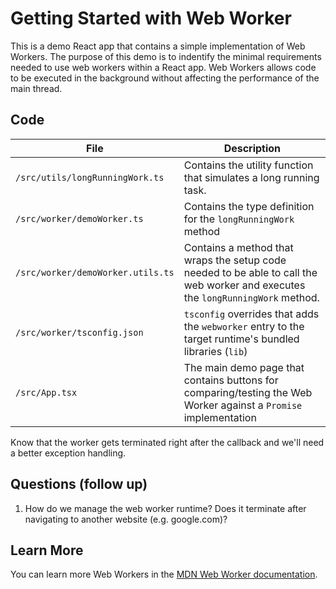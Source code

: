 # Getting Started with Web Worker

This is a demo React app that contains a simple implementation of Web Workers. The purpose of this demo is to indentify the minimal requirements needed to use web workers within a React app. Web Workers allows code to be executed in the background without affecting the performance of the main thread.

## Code

File | Description
------ | ------
`/src/utils/longRunningWork.ts` | Contains the utility function that simulates a long running task.
`/src/worker/demoWorker.ts` | Contains the type definition for the `longRunningWork` method
`/src/worker/demoWorker.utils.ts` | Contains a method that wraps the setup code needed to be able to call the web worker and executes the `longRunningWork` method. 
`/src/worker/tsconfig.json` | `tsconfig` overrides that adds the `webworker` entry to the target runtime's bundled libraries (`lib`)
`/src/App.tsx` | The main demo page that contains buttons for comparing/testing the Web Worker against a `Promise` implementation

Know that the worker gets terminated right after the callback and we'll need a better exception handling.

## Questions (follow up)
1. How do we manage the web worker runtime? Does it terminate after navigating to another website (e.g. google.com)?

## Learn More

You can learn more Web Workers in the [MDN Web Worker documentation](https://developer.mozilla.org/en-US/docs/Web/API/Web_Workers_API/Using_web_workers).